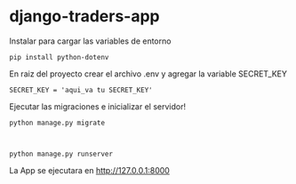 # django-traders-app

Instalar para cargar las variables de entorno

<code>pip install python-dotenv</code>

En raiz del proyecto crear el archivo .env y agregar la variable SECRET_KEY

<code>SECRET_KEY = 'aqui_va tu SECRET_KEY'</code>
  
Ejecutar las migraciones e inicializar el servidor!

<code>python manage.py migrate
  
  python manage.py runserver
</code>

La App se ejecutara en  http://127.0.0.1:8000
